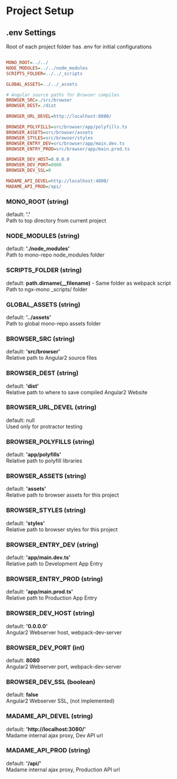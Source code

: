 # Project Setup

## .env Settings
Root of each project folder has .env for initial configurations
```ini

MONO_ROOT=../../
NODE_MODULES=../../node_modules
SCRIPTS_FOLDER=../../_scripts

GLOBAL_ASSETS=../../_assets

# Angular source paths for Browser compiles
BROWSER_SRC=./src/browser
BROWSER_DEST=./dist

BROWSER_URL_DEVEL=http://localhost:8080/

BROWSER_POLYFILLS=src/browser/app/polyfills.ts
BROWSER_ASSETS=src/browser/assets
BROWSER_STYLES=src/browser/styles
BROWSER_ENTRY_DEV=src/browser/app/main.dev.ts
BROWSER_ENTRY_PROD=src/browser/app/main.prod.ts

BROWSER_DEV_HOST=0.0.0.0
BROWSER_DEV_PORT=8080
BROWSER_DEV_SSL=0

MADAME_API_DEVEL=http://localhost:4000/
MADAME_API_PROD=/api/
```

### MONO_ROOT (string)
default: **'.'**<br />Path to top directory from current project

### NODE_MODULES (string)
default: **'./node_modules'**<br />Path to mono-repo node_modules folder

### SCRIPTS_FOLDER (string)
default: **path.dirname(__filename)** - Same folder as webpack script<br />Path to ngx-mono _scripts/ folder

### GLOBAL_ASSETS (string)
default: **'../assets'**<br />Path to global mono-repo assets folder

### BROWSER_SRC (string)
default: **'src/browser'**<br />Relative path to Angular2 source files

### BROWSER_DEST (string)
default: **'dist'**<br />Relative path to where to save compiled Angular2 Website

### BROWSER_URL_DEVEL (string)
default: null<br />Used only for protractor testing

### BROWSER_POLYFILLS (string)
default: **'app/polyfills'**<br />Relative path to polyfill libraries

### BROWSER_ASSETS (string)
default: **'assets'**<br />Relative path to browser assets for this project

### BROWSER_STYLES (string)
default: **'styles'**<br />Relative path to browser styles for this project

### BROWSER_ENTRY_DEV (string)
default: **'app/main.dev.ts'**<br />Relative path to Development App Entry

### BROWSER_ENTRY_PROD (string)
default: **'app/main.prod.ts'**<br />Relative path to Production App Entry

### BROWSER_DEV_HOST (string)
default: **'0.0.0.0'**<br />Angular2 Webserver host, webpack-dev-server

### BROWSER_DEV_PORT (int)
default: **8080**<br />Angular2 Webserver port, webpack-dev-server

### BROWSER_DEV_SSL (boolean)
default: **false**<br />Angular2 Webserver SSL, (not implemented)

### MADAME_API_DEVEL (string)
default: **'http://localhost:3080/'**<br />Madame internal ajax proxy, Dev API url

### MADAME_API_PROD (string)
default: **'/api/'**<br />Madame internal ajax proxy, Production API url
